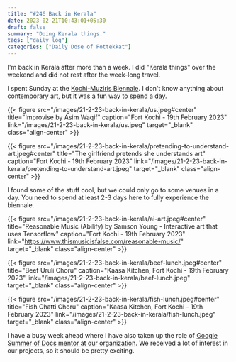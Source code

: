 ```yaml
---
title: "#246 Back in Kerala"
date: 2023-02-21T10:43:01+05:30
draft: false
summary: "Doing Kerala things."
tags: ["daily log"]
categories: ["Daily Dose of Pottekkat"]
---
```


I'm back in Kerala after more than a week. I did "Kerala things" over the weekend and did not rest after the week-long travel.

I spent Sunday at the [Kochi-Muziris Biennale](https://www.kochimuzirisbiennale.org/). I don't know anything about contemporary art, but it was a fun way to spend a day.

{{< figure src="/images/21-2-23-back-in-kerala/us.jpeg#center" title="Improvise by Asim Waqif" caption="Fort Kochi - 19th February 2023" link="/images/21-2-23-back-in-kerala/us.jpeg" target="_blank" class="align-center" >}}

{{< figure src="/images/21-2-23-back-in-kerala/pretending-to-understand-art.jpeg#center" title="The girlfriend pretends she understands art" caption="Fort Kochi - 19th February 2023" link="/images/21-2-23-back-in-kerala/pretending-to-understand-art.jpeg" target="_blank" class="align-center" >}}

I found some of the stuff cool, but we could only go to some venues in a day. You need to spend at least 2-3 days here to fully experience the biennale.

{{< figure src="/images/21-2-23-back-in-kerala/ai-art.jpeg#center" title="Reasonable Music (Abilify) by Samson Young - Interactive art that uses Tensorflow" caption="Fort Kochi - 19th February 2023" link="https://www.thismusicisfalse.com/reasonable-music/" target="_blank" class="align-center" >}}

{{< figure src="/images/21-2-23-back-in-kerala/beef-lunch.jpeg#center" title="Beef Uruli Choru" caption="Kaasa Kitchen, Fort Kochi - 19th February 2023" link="/images/21-2-23-back-in-kerala/beef-lunch.jpeg" target="_blank" class="align-center" >}}

{{< figure src="/images/21-2-23-back-in-kerala/fish-lunch.jpeg#center" title="Fish Chatti Choru" caption="Kaasa Kitchen, Fort Kochi - 19th February 2023" link="/images/21-2-23-back-in-kerala/fish-lunch.jpeg" target="_blank" class="align-center" >}}

I have a busy week ahead where I have also taken up the role of [Google Summer of Docs mentor at our organization](https://github.com/apache/apisix/discussions/8852). We received a lot of interest in our projects, so it should be pretty exciting.
